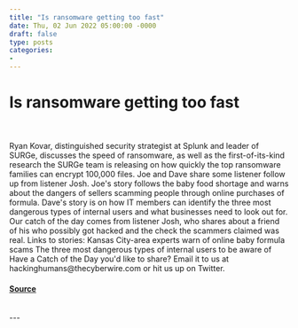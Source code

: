 ```yaml
---
title: "Is ransomware getting too fast"
date: Thu, 02 Jun 2022 05:00:00 -0000
draft: false
type: posts
categories: 
- 
---
```

# Is ransomware getting too fast

<br/>

<br/>
Ryan Kovar, distinguished security strategist at Splunk and leader of SURGe, discusses the speed of ransomware, as well as the first-of-its-kind research the SURGe team is releasing on how quickly the top ransomware families can encrypt 100,000 files. Joe and Dave share some listener follow up from listener Josh. Joe's story follows the baby food shortage and warns about the dangers of sellers scamming people through online purchases of formula. Dave's story is on how IT members can identify the three most dangerous types of internal users and what businesses need to look out for. Our catch of the day comes from listener Josh, who shares about a friend of his who possibly got hacked and the check the scammers claimed was real. Links to stories: Kansas City-area experts warn of online baby formula scams The three most dangerous types of internal users to be aware of Have a Catch of the Day you'd like to share? Email it to us at hackinghumans@thecyberwire.com or hit us up on Twitter.

#### [Source](https://thecyberwire.com/podcasts/hacking-humans/198/notes)

<br/>
---
